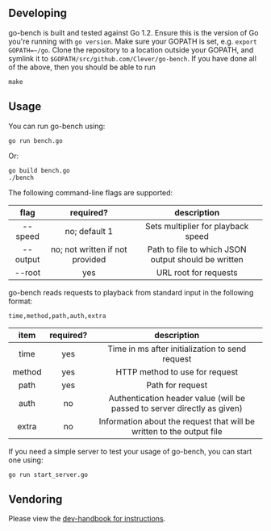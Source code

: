 ## Developing

go-bench is built and tested against Go 1.2.
Ensure this is the version of Go you're running with `go version`.
Make sure your GOPATH is set, e.g. `export GOPATH=~/go`.
Clone the repository to a location outside your GOPATH, and symlink it to `$GOPATH/src/github.com/Clever/go-bench`.
If you have done all of the above, then you should be able to run

```
make
```

## Usage
You can run go-bench using:

	go run bench.go

Or:

	go build bench.go
	./bench

The following command-line flags are supported:

flag | required? | description
:---: | :---: | :---:
--speed | no; default 1 | Sets multiplier for playback speed
--output | no; not written if not provided | Path to file to which JSON output should be written
--root | yes | URL root for requests

go-bench reads requests to playback from standard input in the following format:
	
	time,method,path,auth,extra

item | required? | description
:---: | :---: | :---:
time | yes | Time in ms after initialization to send request
method | yes | HTTP method to use for request
path | yes | Path for request
auth | no | Authentication header value (will be passed to server directly as given)
extra | no | Information about the request that will be written to the output file

If you need a simple server to test your usage of go-bench, you can start one using:

	go run start_server.go

## Vendoring

Please view the [dev-handbook for instructions](https://github.com/Clever/dev-handbook/blob/master/golang/godep.md).
